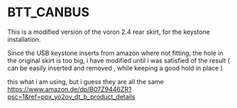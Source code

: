 # BTT_CANBUS
This is a modified version of the voron 2.4 rear skirt, for the keystone installation.

Since the USB keystone inserts from amazon where not fitting, the hole in the original skirt is too big, i have modified until i was satisfied of the result ( can be easily inserted and removed , while keeping a good hold in place )


this what i am using, but i guess they are all the same  https://www.amazon.de/dp/B07Z9446ZR?psc=1&ref=ppx_yo2ov_dt_b_product_details



